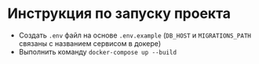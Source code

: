 # **Инструкция по запуску проекта**

* Создать `.env` файл на основе `.env.example` (`DB_HOST` и `MIGRATIONS_PATH` связаны с названием сервисом в докере)
* Выполнить команду `docker-compose up --build`
